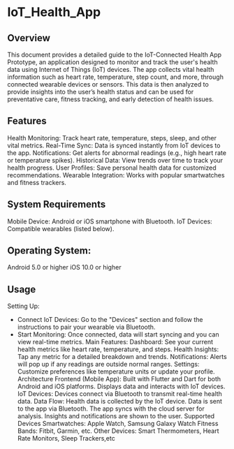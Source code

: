 
# IoT_Health_App

## Overview
This document provides a detailed guide to the IoT-Connected Health App Prototype, an application designed to monitor and track the user's health data using Internet of Things (IoT) devices. The app collects vital health information such as heart rate, temperature, step count, and more, through connected wearable devices or sensors. This data is then analyzed to provide insights into the user’s health status and can be used for preventative care, fitness tracking, and early detection of health issues.

## Features
Health Monitoring: Track heart rate, temperature, steps, sleep, and other vital metrics.
Real-Time Sync: Data is synced instantly from IoT devices to the app.
Notifications: Get alerts for abnormal readings (e.g., high heart rate or temperature spikes).
Historical Data: View trends over time to track your health progress.
User Profiles: Save personal health data for customized recommendations.
Wearable Integration: Works with popular smartwatches and fitness trackers.
## System Requirements
Mobile Device: Android or iOS smartphone with Bluetooth.
IoT Devices: Compatible wearables (listed below).

## Operating System:
Android 5.0 or higher
iOS 10.0 or higher

## Usage
Setting Up:
- Connect IoT Devices: Go to the "Devices" section and follow the instructions to pair your wearable via Bluetooth.
- Start Monitoring: Once connected, data will start syncing and you can view real-time metrics.
Main Features:
Dashboard: See your current health metrics like heart rate, temperature, and steps.
Health Insights: Tap any metric for a detailed breakdown and trends.
Notifications: Alerts will pop up if any readings are outside normal ranges.
Settings: Customize preferences like temperature units or update your profile.
Architecture
Frontend (Mobile App): Built with Flutter and Dart for both Android and iOS platforms. Displays data and interacts with IoT devices.
IoT Devices: Devices connect via Bluetooth to transmit real-time health data.
Data Flow:
Health data is collected by the IoT device.
Data is sent to the app via Bluetooth.
The app syncs with the cloud server for analysis.
Insights and notifications are shown to the user.
Supported Devices
Smartwatches: Apple Watch, Samsung Galaxy Watch
Fitness Bands: Fitbit, Garmin, etc.
Other Devices: Smart Thermometers, Heart Rate Monitors, Sleep Trackers,etc

